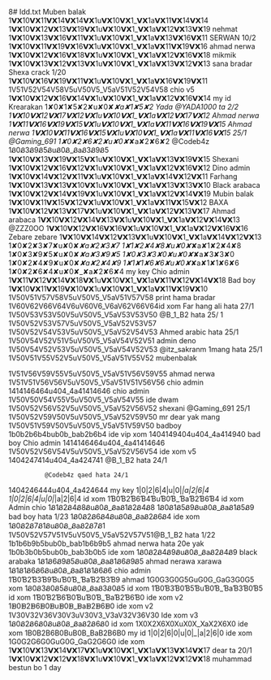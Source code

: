 8# Idd.txt
Muben balak 1𝗩𝗫10𝗩𝗫11𝗩𝗫14𝗩𝗫14𝗩𝗫1u𝗩𝗫10𝗩𝗫1_𝗩𝗫1a𝗩𝗫11𝗩𝗫14𝗩𝗫14
1𝗩𝗫10𝗩𝗫12𝗩𝗫13𝗩𝗫19𝗩𝗫1u𝗩𝗫10𝗩𝗫1_𝗩𝗫1a𝗩𝗫12𝗩𝗫13𝗩𝗫19  nehmat
1𝗩𝗫10𝗩𝗫13𝗩𝗫16𝗩𝗫11𝗩𝗫1u𝗩𝗫10𝗩𝗫1_𝗩𝗫1a𝗩𝗫13𝗩𝗫16𝗩𝗫11  SERWAN 10/2
1𝗩𝗫10𝗩𝗫11𝗩𝗫19𝗩𝗫16𝗩𝗫1u𝗩𝗫10𝗩𝗫1_𝗩𝗫1a𝗩𝗫11𝗩𝗫19𝗩𝗫16  ahmad nerwa
1𝗩𝗫10𝗩𝗫12𝗩𝗫16𝗩𝗫18𝗩𝗫1u𝗩𝗫10𝗩𝗫1_𝗩𝗫1a𝗩𝗫12𝗩𝗫16𝗩𝗫18  mikmik
1𝗩𝗫10𝗩𝗫13𝗩𝗫12𝗩𝗫13𝗩𝗫1u𝗩𝗫10𝗩𝗫1_𝗩𝗫1a𝗩𝗫13𝗩𝗫12𝗩𝗫13 sana bradar
Shexa crack 1/20 1𝗩𝗫10𝗩𝗫16𝗩𝗫19𝗩𝗫11𝗩𝗫1u𝗩𝗫10𝗩𝗫1_𝗩𝗫1a𝗩𝗫16𝗩𝗫19𝗩𝗫11
1V51V52V54V58V5uV50V5_V5aV51V52V54V58 chio v5
1𝗩𝗫10𝗩𝗫12𝗩𝗫16𝗩𝗫14𝗩𝗫1u𝗩𝗫10𝗩𝗫1_𝗩𝗫1a𝗩𝗫12𝗩𝗫16𝗩𝗫14 my id
Krearakan
1✘0✘1✘5✘2✘u✘0✘_✘a✘1✘5✘2
Yada @YADA1000 ta 2/2 1𝗩𝗫10𝗩𝗫12𝗩𝗫17𝗩𝗫12𝗩𝗫1u𝗩𝗫10𝗩𝗫1_𝗩𝗫1a𝗩𝗫12𝗩𝗫17𝗩𝗫12
Ahmad nerwa 1𝗩𝗫11𝗩𝗫16𝗩𝗫19𝗩𝗫15𝗩𝗫1u𝗩𝗫10𝗩𝗫1_𝗩𝗫1a𝗩𝗫11𝗩𝗫16𝗩𝗫19𝗩𝗫15
Ahmad nerwa 1𝗩𝗫10𝗩𝗫11𝗩𝗫16𝗩𝗫15𝗩𝗫1u𝗩𝗫10𝗩𝗫1_𝗩𝗫1a𝗩𝗫11𝗩𝗫16𝗩𝗫15 25/1
@Gaming_691 1✘0✘2✘6✘2✘u✘0✘_✘a✘2✘6✘2 
@Codeb4z 
1Ᏸ0Ᏸ3Ᏸ9Ᏸ5ᏰuᏰ0Ᏸ_ᏰaᏰ3Ᏸ9Ᏸ5 1𝗩𝗫10𝗩𝗫13𝗩𝗫19𝗩𝗫15𝗩𝗫1u𝗩𝗫10𝗩𝗫1_𝗩𝗫1a𝗩𝗫13𝗩𝗫19𝗩𝗫15
Shexani 1𝗩𝗫10𝗩𝗫12𝗩𝗫16𝗩𝗫12𝗩𝗫1u𝗩𝗫10𝗩𝗫1_𝗩𝗫1a𝗩𝗫12𝗩𝗫16𝗩𝗫12
Dino admin 1𝗩𝗫10𝗩𝗫14𝗩𝗫12𝗩𝗫11𝗩𝗫1u𝗩𝗫10𝗩𝗫1_𝗩𝗫1a𝗩𝗫14𝗩𝗫12𝗩𝗫11
Farhang 1𝗩𝗫10𝗩𝗫13𝗩𝗫13𝗩𝗫10𝗩𝗫1u𝗩𝗫10𝗩𝗫1_𝗩𝗫1a𝗩𝗫13𝗩𝗫13𝗩𝗫10
Black arabaca 1𝗩𝗫10𝗩𝗫12𝗩𝗫14𝗩𝗫19𝗩𝗫1u𝗩𝗫10𝗩𝗫1_𝗩𝗫1a𝗩𝗫12𝗩𝗫14𝗩𝗫19
Mubin balak 1𝗩𝗫10𝗩𝗫11𝗩𝗫15𝗩𝗫12𝗩𝗫1u𝗩𝗫10𝗩𝗫1_𝗩𝗫1a𝗩𝗫11𝗩𝗫15𝗩𝗫12
BAXA 1𝗩𝗫10𝗩𝗫12𝗩𝗫13𝗩𝗫17𝗩𝗫1u𝗩𝗫10𝗩𝗫1_𝗩𝗫1a𝗩𝗫12𝗩𝗫13𝗩𝗫17
Ahmad arabaca 1𝗩𝗫10𝗩𝗫12𝗩𝗫14𝗩𝗫13𝗩𝗫1u𝗩𝗫10𝗩𝗫1_𝗩𝗫1a𝗩𝗫12𝗩𝗫14𝗩𝗫13
@ZZZ0OO  1𝗩𝗫10𝗩𝗫12𝗩𝗫16𝗩𝗫16𝗩𝗫1u𝗩𝗫10𝗩𝗫1_𝗩𝗫1a𝗩𝗫12𝗩𝗫16𝗩𝗫16
Zebare zebare 1𝗩𝗫10𝗩𝗫14𝗩𝗫12𝗩𝗫13𝗩𝗫1u𝗩𝗫10𝗩𝗫1_𝗩𝗫1a𝗩𝗫14𝗩𝗫12𝗩𝗫13
1✘0✘2✘3✘7✘u✘0✘_✘a✘2✘3✘7
1✘1✘2✘4✘8✘u✘0✘_✘a✘1✘2✘4✘8
1✘0✘3✘9✘5✘u✘0✘_✘a✘3✘9✘5
1✘0✘3✘3✘0✘u✘0✘_✘a✘3✘3✘0
1✘0✘2✘4✘9✘u✘0✘_✘a✘2✘4✘9
1✘1✘1✘6✘6✘u✘0✘_✘a✘1✘1✘6✘6
1✘0✘2✘6✘4✘u✘0✘_✘a✘2✘6✘4  my key
Chio admin 1𝗩𝗫11𝗩𝗫12𝗩𝗫14𝗩𝗫18𝗩𝗫1u𝗩𝗫10𝗩𝗫1_𝗩𝗫1a𝗩𝗫11𝗩𝗫12𝗩𝗫14𝗩𝗫18
Bad boy 1𝗩𝗫10𝗩𝗫11𝗩𝗫19𝗩𝗫10𝗩𝗫1u𝗩𝗫10𝗩𝗫1_𝗩𝗫1a𝗩𝗫11𝗩𝗫19𝗩𝗫10
1V50V51V57V58V5uV50V5_V5aV51V57V58 print hama bradar
1V60V62V66V64V6uV60V6_V6aV62V66V64id xom
Far hang ali hata 27/1 1V50V53V53V50V5uV50V5_V5aV53V53V50
@B_1_B2 hata 25/ 1 1V50V52V53V57V5uV50V5_V5aV52V53V57
1V50V52V54V53V5uV50V5_V5aV52V54V53  Ahmed arabic hata 25/1
1V50V54V52V51V5uV50V5_V5aV54V52V51 admin deno
1V50V54V52V53V5uV50V5_V5aV54V52V53 @itz_sakranm  1mang hata  25/1
1V50V51V55V52V5uV50V5_V5aV51V55V52 mubenbalak
           
1V51V56V59V55V5uV50V5_V5aV51V56V59V55 ahmad nerwa
1V51V51V56V56V5uV50V5_V5aV51V51V56V56 chio admin
1414146464u404_4a41414646  chio admin
1V50V50V54V55V5uV50V5_V5aV54V55 ide dwam 1V50V52V56V52V5uV50V5_V5aV52V56V52 shexani @Gaming_691 25/1
1V50V52V59V50V5uV50V5_V5aV52V59V50 mr dear yak mang
1V50V51V59V50V5uV50V5_V5aV51V59V50 badboy
1b0b2b6b4bub0b_bab2b6b4 ide vip xom
1404149404u404_4a414940 bad boy
Chio admin 1414146464u404_4a41414646
1V50V52V56V54V5uV50V5_V5aV52V56V54 ide xom v5
1404247414u404_4a424741  @B_1_B2 hata 24/1

              @Codeb4z qaed hata 24/1
1404246444u404_4a424644 my key
1|0|2|6|4|u|0|_|a|2|6|4
1|0|2|6|4|u|0|_|a|2|6|4 id xom
1Ɓ0Ɓ2Ɓ6Ɓ4ƁuƁ0Ɓ_ƁaƁ2Ɓ6Ɓ4  id xom
Admin chio 1Ᏸ1Ᏸ2Ᏸ4Ᏸ8ᏰuᏰ0Ᏸ_ᏰaᏰ1Ᏸ2Ᏸ4Ᏸ8
1Ᏸ0Ᏸ1Ᏸ5Ᏸ9ᏰuᏰ0Ᏸ_ᏰaᏰ1Ᏸ5Ᏸ9  bad boy hata 1/23
1Ᏸ0Ᏸ2Ᏸ6Ᏸ4ᏰuᏰ0Ᏸ_ᏰaᏰ2Ᏸ6Ᏸ4 ide xom
1Ᏸ0Ᏸ2Ᏸ7Ᏸ1ᏰuᏰ0Ᏸ_ᏰaᏰ2Ᏸ7Ᏸ1 1V50V52V57V51V5uV50V5_V5aV52V57V51@B_1_B2  hata 1/22
1b1b6b9b5bub0b_bab1b6b9b5 ahmad nerwa hata 20e yak
1b0b3b0b5bub0b_bab3b0b5  ide xom
1Ᏸ0Ᏸ2Ᏸ4Ᏸ9ᏰuᏰ0Ᏸ_ᏰaᏰ2Ᏸ4Ᏸ9 black arabaka
1Ᏸ1Ᏸ6Ᏸ9Ᏸ5ᏰuᏰ0Ᏸ_ᏰaᏰ1Ᏸ6Ᏸ9Ᏸ5 ahmad nerawa xarawa
1Ᏸ1Ᏸ1Ᏸ6Ᏸ6ᏰuᏰ0Ᏸ_ᏰaᏰ1Ᏸ1Ᏸ6Ᏸ6  chio admin
1Ɓ0Ɓ2Ɓ3Ɓ9ƁuƁ0Ɓ_ƁaƁ2Ɓ3Ɓ9 ahmad 
1G0G3G0G5GuG0G_GaG3G0G5  xom
1Ᏸ0Ᏸ3Ᏸ0Ᏸ5ᏰuᏰ0Ᏸ_ᏰaᏰ3Ᏸ0Ᏸ5 id xom
1Ɓ0Ɓ3Ɓ0Ɓ5ƁuƁ0Ɓ_ƁaƁ3Ɓ0Ɓ5 id xom
1Ɓ0Ɓ2Ɓ6Ɓ0ƁuƁ0Ɓ_ƁaƁ2Ɓ6Ɓ0  ide xom v2
1ᗽ0ᗽ2ᗽ6ᗽ0ᗽuᗽ0ᗽ_ᗽaᗽ2ᗽ6ᗽ0  ide xom v2
1V30V32V36V30V3uV30V3_V3aV32V36V30  Ide xom v3
1Ᏸ0Ᏸ2Ᏸ6Ᏸ0ᏰuᏰ0Ᏸ_ᏰaᏰ2Ᏸ6Ᏸ0   id xom
1X0X2X6X0XuX0X_XaX2X6X0     ide xom
1B0B2B6B0BuB0B_BaB2B6B0    my id 
1|0|2|6|0|u|0|_|a|2|6|0   ide xom
1G0G2G6G0GuG0G_GaG2G6G0  ide xom
1𝗩𝗫10𝗩𝗫13𝗩𝗫14𝗩𝗫17𝗩𝗫1u𝗩𝗫10𝗩𝗫1_𝗩𝗫1a𝗩𝗫13𝗩𝗫14𝗩𝗫17 dear  ta 20/1
1𝗩𝗫10𝗩𝗫12𝗩𝗫12𝗩𝗫18𝗩𝗫1u𝗩𝗫10𝗩𝗫1_𝗩𝗫1a𝗩𝗫12𝗩𝗫12𝗩𝗫18 muhammad bestun bo 1 day
